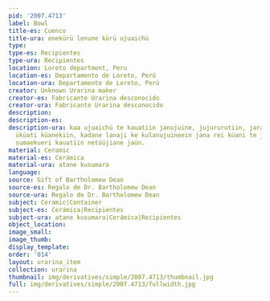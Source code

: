 ```yaml
---
pid: '2007.4713'
label: Bowl
title-es: Cuenco
title-ura: enekürü lenune kürü ujuaichü
type:
type-es: Recipientes
type-ura: Recipientes
location: Loreto department, Peru
location-es: Departamento de Loreto, Perú
location-ura: Departamento de Loreto, Perú
creator: Unknown Urarina maker
creator-es: Fabricante Urarina desconocido
creator-ura: Fabricante Urarina desconocido
description:
description-es:
description-ura: kaa ujuaichü te kauatiin janujuine, jujururutiin, jarauti küanekiin,
  üküati küanekiin, kadane lanaji ke kulanujuineein jana rei küani te jichuajiaujuain
  sumaekueri kauatiin netüüjiane jaün.
material: Ceramic
material-es: Cerámica
material-ura: atane kusumara
language:
source: Gift of Bartholomew Dean
source-es: Regalo de Dr. Bartholomew Dean
source-ura: Regalo de Dr. Bartholomew Dean
subject: Ceramic|Container
subject-es: Cerámica|Recipientes
subject-ura: atane kusumara|Cerámica|Recipientes
object_location:
image_small:
image_thumb:
display_template:
order: '014'
layout: urarina_item
collection: urarina
thumbnail: img/derivatives/simple/2007.4713/thumbnail.jpg
full: img/derivatives/simple/2007.4713/fullwidth.jpg
---
```

